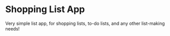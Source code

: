 # Shopping List App

Very simple list app, for shopping lists, to-do lists, and any other list-making needs!
